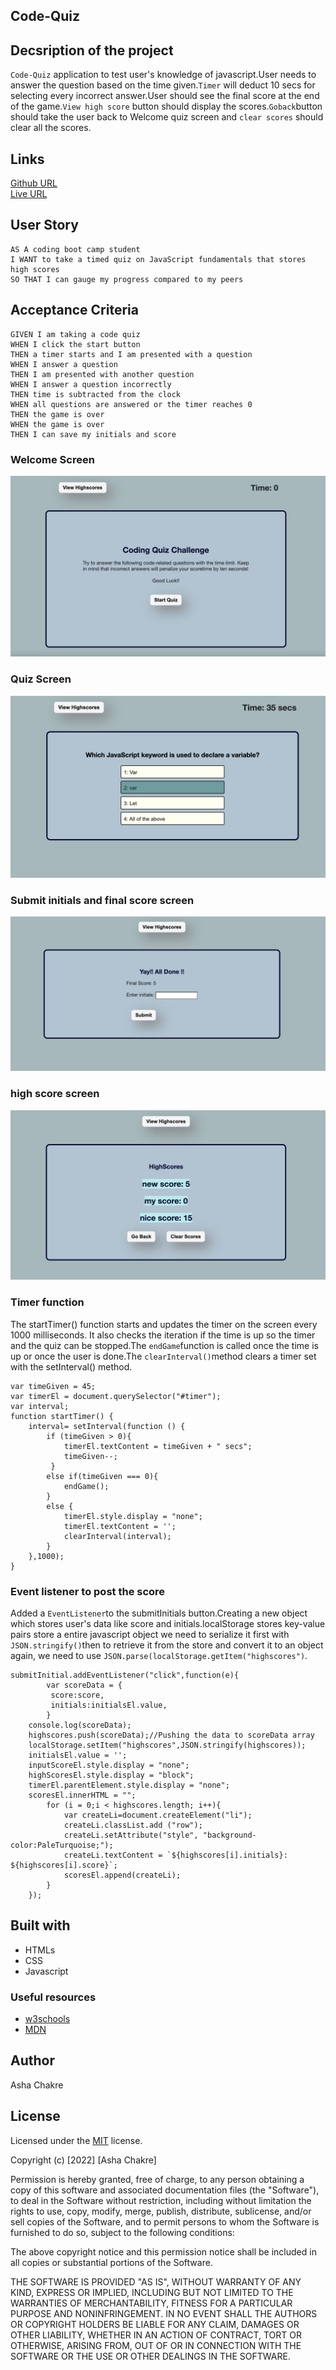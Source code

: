 ## Code-Quiz

## Decsription of the project
`Code-Quiz` application to test user's knowledge of javascript.User needs to answer the question based on the time given.`Timer` will deduct 10 secs for selecting every incorrect answer.User should see the final score at the end of the game.`View high score` button should display the scores.`Goback`button should take the user back to Welcome quiz screen and `clear scores` should clear all the scores.

## Links

[Github URL](https://github.com/ashachakre0906/Code-Quiz)<br>
[Live URL](https://ashachakre0906.github.io/Code-Quiz/)<br>

## User Story

```
AS A coding boot camp student
I WANT to take a timed quiz on JavaScript fundamentals that stores high scores
SO THAT I can gauge my progress compared to my peers

```
## Acceptance Criteria
```
GIVEN I am taking a code quiz
WHEN I click the start button
THEN a timer starts and I am presented with a question
WHEN I answer a question
THEN I am presented with another question
WHEN I answer a question incorrectly
THEN time is subtracted from the clock
WHEN all questions are answered or the timer reaches 0
THEN the game is over
WHEN the game is over
THEN I can save my initials and score

```
### Welcome Screen
<img src =./assets/images/screenshot1.png>

### Quiz Screen
<img src =./assets/images/screenshot2.png>

### Submit initials and final score screen
<img src =./assets/images/screenshot3.png>

### high score screen
<img src =./assets/images/screenshot4.png>

### Timer function
 The startTimer() function starts and updates the timer on the screen every 1000 milliseconds. It also checks the iteration if the time is up so the timer and the quiz can be stopped.The `endGame`function is called once the time is up or once the user is done.The `clearInterval()`method clears a timer set with the setInterval() method.

```
var timeGiven = 45;
var timerEl = document.querySelector("#timer");
var interval;
function startTimer() {
    interval= setInterval(function () {
        if (timeGiven > 0){
            timerEl.textContent = timeGiven + " secs";
            timeGiven--;        
         }
        else if(timeGiven === 0){
            endGame();
        }
        else {
            timerEl.style.display = "none";
            timerEl.textContent = '';
            clearInterval(interval);
        }
    },1000);
}
```
### Event listener to post the score
Added a `EventListener`to the submitInitials button.Creating a new object which stores user's data like score and initials.localStorage stores key-value pairs store a entire javascript object we need to serialize it first with `JSON.stringify()`then to retrieve it from the store and convert it to an object again, we need to use `JSON.parse(localStorage.getItem("highscores")`.

```
submitInitial.addEventListener("click",function(e){
        var scoreData = {
         score:score,
         initials:initialsEl.value,
        }
    console.log(scoreData);
    highscores.push(scoreData);//Pushing the data to scoreData array
    localStorage.setItem("highscores",JSON.stringify(highscores));
    initialsEl.value = '';
    inputScoreEl.style.display = "none";
    highScoresEl.style.display = "block";
    timerEl.parentElement.style.display = "none";
    scoresEl.innerHTML = "";
        for (i = 0;i < highscores.length; i++){
            var createLi=document.createElement("li");
            createLi.classList.add ("row");
            createLi.setAttribute("style", "background-color:PaleTurquoise;");
            createLi.textContent = `${highscores[i].initials}: ${highscores[i].score}`;
            scoresEl.append(createLi);
        }    
    });  

```
## Built with

- HTMLs
- CSS
- Javascript

### Useful resources

- [w3schools](https://www.w3schools.com/js/default.asp)
- [MDN](https://developer.mozilla.org/en-US/docs/Web/JavaScript/Reference/Functions)

## Author

Asha Chakre

## License

Licensed under the [MIT](https://choosealicense.com/licenses/mit/) license.

Copyright (c) [2022] [Asha Chakre]

Permission is hereby granted, free of charge, to any person obtaining a copy
of this software and associated documentation files (the "Software"), to deal
in the Software without restriction, including without limitation the rights
to use, copy, modify, merge, publish, distribute, sublicense, and/or sell
copies of the Software, and to permit persons to whom the Software is
furnished to do so, subject to the following conditions:

The above copyright notice and this permission notice shall be included in all
copies or substantial portions of the Software.

THE SOFTWARE IS PROVIDED "AS IS", WITHOUT WARRANTY OF ANY KIND, EXPRESS OR
IMPLIED, INCLUDING BUT NOT LIMITED TO THE WARRANTIES OF MERCHANTABILITY,
FITNESS FOR A PARTICULAR PURPOSE AND NONINFRINGEMENT. IN NO EVENT SHALL THE
AUTHORS OR COPYRIGHT HOLDERS BE LIABLE FOR ANY CLAIM, DAMAGES OR OTHER
LIABILITY, WHETHER IN AN ACTION OF CONTRACT, TORT OR OTHERWISE, ARISING FROM,
OUT OF OR IN CONNECTION WITH THE SOFTWARE OR THE USE OR OTHER DEALINGS IN THE
SOFTWARE.